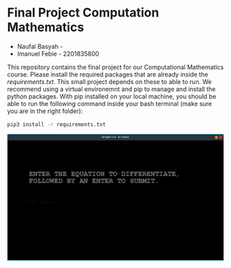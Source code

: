 # Final Project Computation Mathematics

- Naufal Basyah -
- Imanuel Febie - 2201835800

This repository contains the final project for our Computational Mathematics course. Please install the required packages that are already inside the *requirements.txt*. This small project depends on these to able to run. We recommend using a virtual environemnt and pip to manage and install the python packages. With pip installed on your local machine, you should be able to run the following command inside your bash terminal (make sure you are in the right folder):

```bash
pip3 install -r requirements.txt
```

![First Screen](img/screenshot.png)